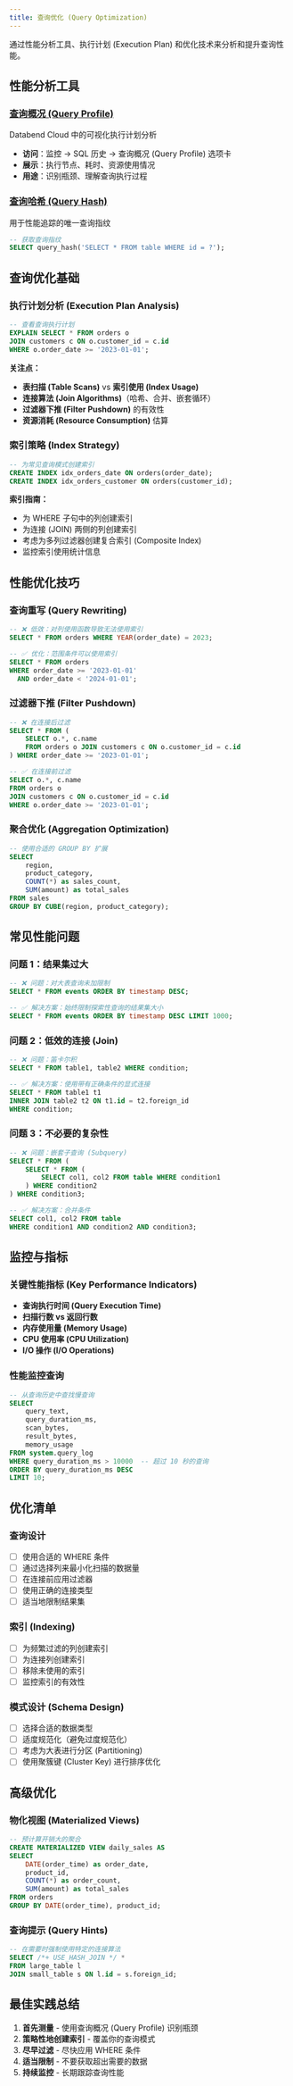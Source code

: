 ```yaml
---
title: 查询优化 (Query Optimization)
---
```


通过性能分析工具、执行计划 (Execution Plan) 和优化技术来分析和提升查询性能。

## 性能分析工具

### [查询概况 (Query Profile)](./query-profile.md)
Databend Cloud 中的可视化执行计划分析
- **访问**：监控 → SQL 历史 → 查询概况 (Query Profile) 选项卡
- **展示**：执行节点、耗时、资源使用情况
- **用途**：识别瓶颈、理解查询执行过程

### [查询哈希 (Query Hash)](./query-hash.md)
用于性能追踪的唯一查询指纹
```sql
-- 获取查询指纹
SELECT query_hash('SELECT * FROM table WHERE id = ?');
```

## 查询优化基础

### 执行计划分析 (Execution Plan Analysis)
```sql
-- 查看查询执行计划
EXPLAIN SELECT * FROM orders o
JOIN customers c ON o.customer_id = c.id
WHERE o.order_date >= '2023-01-01';
```

**关注点：**
- **表扫描 (Table Scans)** vs **索引使用 (Index Usage)**
- **连接算法 (Join Algorithms)**（哈希、合并、嵌套循环）
- **过滤器下推 (Filter Pushdown)** 的有效性
- **资源消耗 (Resource Consumption)** 估算

### 索引策略 (Index Strategy)
```sql
-- 为常见查询模式创建索引
CREATE INDEX idx_orders_date ON orders(order_date);
CREATE INDEX idx_orders_customer ON orders(customer_id);
```

**索引指南：**
- 为 WHERE 子句中的列创建索引
- 为连接 (JOIN) 两侧的列创建索引
- 考虑为多列过滤器创建复合索引 (Composite Index)
- 监控索引使用统计信息

## 性能优化技巧

### 查询重写 (Query Rewriting)
```sql
-- ❌ 低效：对列使用函数导致无法使用索引
SELECT * FROM orders WHERE YEAR(order_date) = 2023;

-- ✅ 优化：范围条件可以使用索引
SELECT * FROM orders 
WHERE order_date >= '2023-01-01' 
  AND order_date < '2024-01-01';
```

### 过滤器下推 (Filter Pushdown)
```sql
-- ❌ 在连接后过滤
SELECT * FROM (
    SELECT o.*, c.name 
    FROM orders o JOIN customers c ON o.customer_id = c.id
) WHERE order_date >= '2023-01-01';

-- ✅ 在连接前过滤
SELECT o.*, c.name 
FROM orders o 
JOIN customers c ON o.customer_id = c.id
WHERE o.order_date >= '2023-01-01';
```

### 聚合优化 (Aggregation Optimization)
```sql
-- 使用合适的 GROUP BY 扩展
SELECT 
    region,
    product_category,
    COUNT(*) as sales_count,
    SUM(amount) as total_sales
FROM sales 
GROUP BY CUBE(region, product_category);
```

## 常见性能问题

### 问题 1：结果集过大
```sql
-- ❌ 问题：对大表查询未加限制
SELECT * FROM events ORDER BY timestamp DESC;

-- ✅ 解决方案：始终限制探索性查询的结果集大小
SELECT * FROM events ORDER BY timestamp DESC LIMIT 1000;
```

### 问题 2：低效的连接 (Join)
```sql
-- ❌ 问题：笛卡尔积
SELECT * FROM table1, table2 WHERE condition;

-- ✅ 解决方案：使用带有正确条件的显式连接
SELECT * FROM table1 t1
INNER JOIN table2 t2 ON t1.id = t2.foreign_id
WHERE condition;
```

### 问题 3：不必要的复杂性
```sql
-- ❌ 问题：嵌套子查询 (Subquery)
SELECT * FROM (
    SELECT * FROM (
        SELECT col1, col2 FROM table WHERE condition1
    ) WHERE condition2
) WHERE condition3;

-- ✅ 解决方案：合并条件
SELECT col1, col2 FROM table 
WHERE condition1 AND condition2 AND condition3;
```

## 监控与指标

### 关键性能指标 (Key Performance Indicators)
- **查询执行时间 (Query Execution Time)**
- **扫描行数 vs 返回行数**
- **内存使用量 (Memory Usage)**
- **CPU 使用率 (CPU Utilization)**
- **I/O 操作 (I/O Operations)**

### 性能监控查询
```sql
-- 从查询历史中查找慢查询
SELECT 
    query_text,
    query_duration_ms,
    scan_bytes,
    result_bytes,
    memory_usage
FROM system.query_log
WHERE query_duration_ms > 10000  -- 超过 10 秒的查询
ORDER BY query_duration_ms DESC
LIMIT 10;
```

## 优化清单

### 查询设计
- [ ] 使用合适的 WHERE 条件
- [ ] 通过选择列来最小化扫描的数据量
- [ ] 在连接前应用过滤器
- [ ] 使用正确的连接类型
- [ ] 适当地限制结果集

### 索引 (Indexing)
- [ ] 为频繁过滤的列创建索引
- [ ] 为连接列创建索引
- [ ] 移除未使用的索引
- [ ] 监控索引的有效性

### 模式设计 (Schema Design)
- [ ] 选择合适的数据类型
- [ ] 适度规范化（避免过度规范化）
- [ ] 考虑为大表进行分区 (Partitioning)
- [ ] 使用聚簇键 (Cluster Key) 进行排序优化

## 高级优化

### 物化视图 (Materialized Views)
```sql
-- 预计算开销大的聚合
CREATE MATERIALIZED VIEW daily_sales AS
SELECT 
    DATE(order_time) as order_date,
    product_id,
    COUNT(*) as order_count,
    SUM(amount) as total_sales
FROM orders
GROUP BY DATE(order_time), product_id;
```

### 查询提示 (Query Hints)
```sql
-- 在需要时强制使用特定的连接算法
SELECT /*+ USE_HASH_JOIN */ *
FROM large_table l
JOIN small_table s ON l.id = s.foreign_id;
```

## 最佳实践总结

1.  **首先测量** - 使用查询概况 (Query Profile) 识别瓶颈
2.  **策略性地创建索引** - 覆盖你的查询模式
3.  **尽早过滤** - 尽快应用 WHERE 条件
4.  **适当限制** - 不要获取超出需要的数据
5.  **持续监控** - 长期跟踪查询性能